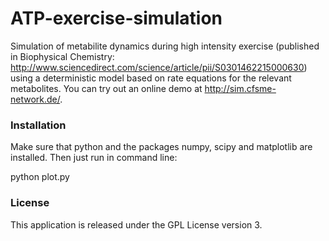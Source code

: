 # ATP-exercise-simulation
Simulation of metabilite dynamics during high intensity exercise (published in Biophysical Chemistry: http://www.sciencedirect.com/science/article/pii/S0301462215000630) using a deterministic model based on rate equations for the relevant metabolites. You can try out an online demo at http://sim.cfsme-network.de/.

### Installation

Make sure that python and the packages numpy, scipy and matplotlib are installed. Then just run in command line:

python plot.py


### License
This application is released under the GPL License version 3.
